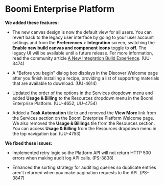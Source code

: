 # Boomi Enterprise Platform

<head>
  <meta name="guidename" content="Release Notes"/>
  <meta name="context" content="GUID-9851abb9-c7d8-45a6-b1c8-b8bebea76fe9"/>
</head>


**We added these features:**

- The new canvas design is now the default view for all users. You can revert back to the legacy user interface by going to your user account settings and from the **Preferences** \> **Integration** screen, switching the **Enable new build canvas and component icons** toggle to **off**. The legacy UI will be available until a future release. For more information, read the community article [A New Integration Build Experience](https://community.boomi.com/s/article/A-New-Integration-Build-Experience). (UU-3474)

- A "Before you begin" dialog box displays in the Discover Welcome page after you finish installing a recipe, providing a list of supporting materials that are available to download. (UU-4614)

- Updated the order of the options in the Services dropdown menu and added **Usage & Billing** to the Resources dropdown menu in the Boomi Enterprise Platform. (UU-4652, UU-4754)

- Added a **Task Automation** tile to and removed the **View More** link from the Services section on the Boomi Enterprise Platform Welcome page. We also removed the **Usage & Billings** tile from the Resources section. You can access **Usage & Billing** from the Resources dropdown menu in the top navigation bar. (UU-4753)

**We fixed these issues:**

- Implemented retry logic so the Platform API will not return HTTP 500 errors when making audit log API calls. (PS-3838)

- Enhanced the sorting strategy for audit log queries so duplicate entries aren’t returned when you make pagination requests to the API. (PS-3847)
